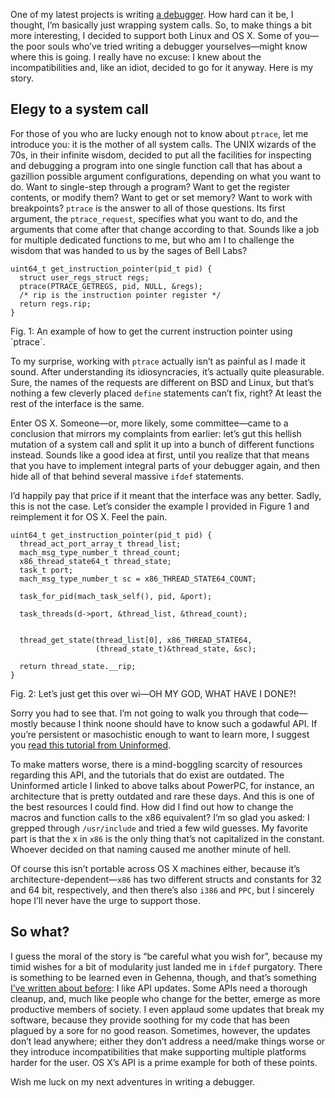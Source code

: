 One of my latest projects is writing [a debugger](http://github.com/hellerve/d).
How hard can it be, I thought, I’m basically just wrapping system calls. So,
to make things a bit more interesting, I decided to support both Linux and OS
X. Some of you—the poor souls who’ve tried writing a debugger yourselves—might
know where this is going. I really have no excuse: I knew about the
incompatibilities and, like an idiot, decided to go for it anyway. Here is my
story.

## Elegy to a system call

For those of you who are lucky enough not to know about `ptrace`, let me
introduce you: it is the mother of all system calls. The UNIX wizards of
the 70s, in their infinite wisdom, decided to put all the facilities for
inspecting and debugging a program into one single function call that has
about a gazillion possible argument configurations, depending on what you
want to do. Want to single-step through a program? Want to get the register
contents, or modify them? Want to get or set memory? Want to work with
breakpoints? `ptrace` is the answer to all of those questions. Its first
argument, the `ptrace_request`, specifies what you want to do, and the
arguments that come after that change according to that. Sounds like a job for
multiple dedicated functions to me, but who am I to challenge the wisdom that
was handed to us by the sages of Bell Labs?

```
uint64_t get_instruction_pointer(pid_t pid) {
  struct user_regs_struct regs;
  ptrace(PTRACE_GETREGS, pid, NULL, &regs);
  /* rip is the instruction pointer register */
  return regs.rip;
}
```
<div class="figure-label">
  Fig. 1: An example of how to get the current instruction pointer using
  `ptrace`.
</div>

To my surprise, working with `ptrace` actually isn’t as painful as I made it
sound. After understanding its idiosyncracies, it’s actually quite pleasurable.
Sure, the names of the requests are different on BSD and Linux, but that’s nothing
a few cleverly placed `define` statements can’t fix, right? At least the rest of
the interface is the same.

Enter OS X. Someone—or, more likely, some committee—came to a conclusion that
mirrors my complaints from earlier: let’s gut this hellish mutation of a system
call and split it up into a bunch of different functions instead. Sounds like a
good idea at first, until you realize that that means that you have to
implement integral parts of your debugger again, and then hide all of that
behind several massive `ifdef` statements.

I’d happily pay that price if it meant that the interface was any better. Sadly,
this is not the case. Let’s consider the example I provided in Figure 1 and
reimplement it for OS X. Feel the pain.

```
uint64_t get_instruction_pointer(pid_t pid) {
  thread_act_port_array_t thread_list;
  mach_msg_type_number_t thread_count;
  x86_thread_state64_t thread_state;
  task_t port;
  mach_msg_type_number_t sc = x86_THREAD_STATE64_COUNT;

  task_for_pid(mach_task_self(), pid, &port);

  task_threads(d->port, &thread_list, &thread_count);


  thread_get_state(thread_list[0], x86_THREAD_STATE64,
                   (thread_state_t)&thread_state, &sc);

  return thread_state.__rip;
}
```
<div class="figure-label">
  Fig. 2: Let’s just get this over wi—OH MY GOD, WHAT HAVE I DONE?!
</div>

Sorry you had to see that. I’m not going to walk you through that code—mostly
because I think noone should have to know such a godawful API. If you’re
persistent or masochistic enough to want to learn more, I suggest you [read
this tutorial from Uninformed](http://uninformed.org/index.cgi?v=4&a=3&p=14).

To make matters worse, there is a mind-boggling scarcity of resources
regarding this API, and the tutorials that do exist are outdated. The
Uninformed article I linked to above talks about PowerPC, for instance, an
architecture that is pretty outdated and rare these days. And this is one of
the best resources I could find. How did I find out how to change the macros
and function calls to the x86 equivalent? I’m so glad you asked: I grepped
through `/usr/include` and tried a few wild guesses. My favorite part
is that the x in `x86` is the only thing that’s not capitalized in the
constant. Whoever decided on that naming caused me another minute of hell.

Of course this isn’t portable across OS X machines either, because it’s
architecture-dependent—`x86` has two different structs and constants for 32 and
64 bit, respectively, and then there’s also `i386` and `PPC`, but I sincerely
hope I’ll never have the urge to support those.

## So what?

I guess the moral of the story is “be careful what you wish for”, because my
timid wishes for a bit of modularity just landed me in `ifdef` purgatory. There
is something to be learned even in Gehenna, though, and that’s something
[I’ve written about before](//blog.veitheller.de/On_API_Updates.html): I
like API updates. Some APIs need a thorough cleanup, and, much like people who
change for the better, emerge as more productive members of society. I even
applaud some updates that break my software, because they provide soothing
for my code that has been plagued by a sore for no good reason. Sometimes,
however, the updates don’t lead anywhere; either they don’t address a need/make
things worse or they introduce incompatibilities that make supporting multiple
platforms harder for the user. OS X’s API is a prime example for both of these
points.

Wish me luck on my next adventures in writing a debugger.
